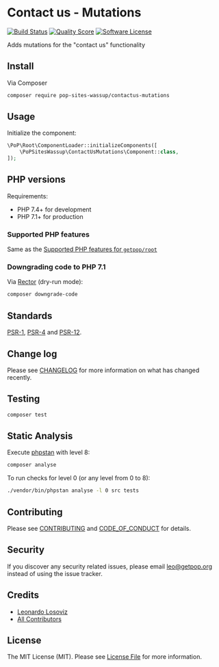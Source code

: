 # Contact us - Mutations

[![Build Status][ico-travis]][link-travis]
[![Quality Score][ico-code-quality]][link-code-quality]
[![Software License][ico-license]](LICENSE.md)

<!--
[![Latest Version on Packagist][ico-version]][link-packagist]
[![Coverage Status][ico-scrutinizer]][link-scrutinizer]
[![Total Downloads][ico-downloads]][link-downloads]
-->

Adds mutations for the "contact us" functionality

## Install

Via Composer

``` bash
composer require pop-sites-wassup/contactus-mutations
```

## Usage

Initialize the component:

``` php
\PoP\Root\ComponentLoader::initializeComponents([
    \PoPSitesWassup\ContactUsMutations\Component::class,
]);
```

## PHP versions

Requirements:

- PHP 7.4+ for development
- PHP 7.1+ for production

### Supported PHP features

Same as the [Supported PHP features for `getpop/root`](https://github.com/getpop/root/#supported-php-features)

### Downgrading code to PHP 7.1

Via [Rector](https://github.com/rectorphp/rector) (dry-run mode):

```bash
composer downgrade-code
```

## Standards

[PSR-1](https://www.php-fig.org/psr/psr-1), [PSR-4](https://www.php-fig.org/psr/psr-4) and [PSR-12](https://www.php-fig.org/psr/psr-12).

## Change log

Please see [CHANGELOG](CHANGELOG.md) for more information on what has changed recently.

## Testing

``` bash
composer test
```

## Static Analysis

Execute [phpstan](https://github.com/phpstan/phpstan) with level 8:

``` bash
composer analyse
```

To run checks for level 0 (or any level from 0 to 8):

``` bash
./vendor/bin/phpstan analyse -l 0 src tests
```

## Contributing

Please see [CONTRIBUTING](CONTRIBUTING.md) and [CODE_OF_CONDUCT](CODE_OF_CONDUCT.md) for details.

## Security

If you discover any security related issues, please email leo@getpop.org instead of using the issue tracker.

## Credits

- [Leonardo Losoviz][link-author]
- [All Contributors][link-contributors]

## License

The MIT License (MIT). Please see [License File](LICENSE.md) for more information.

[ico-version]: https://img.shields.io/packagist/v/pop-sites-wassup/contactus-mutations.svg?style=flat-square
[ico-license]: https://img.shields.io/badge/license-MIT-brightgreen.svg?style=flat-square
[ico-travis]: https://img.shields.io/travis/pop-sites-wassup/contactus-mutations/master.svg?style=flat-square
[ico-scrutinizer]: https://img.shields.io/scrutinizer/coverage/g/pop-sites-wassup/contactus-mutations.svg?style=flat-square
[ico-code-quality]: https://img.shields.io/scrutinizer/g/pop-sites-wassup/contactus-mutations.svg?style=flat-square
[ico-downloads]: https://img.shields.io/packagist/dt/pop-sites-wassup/contactus-mutations.svg?style=flat-square

[link-packagist]: https://packagist.org/packages/pop-sites-wassup/contactus-mutations
[link-travis]: https://travis-ci.org/pop-sites-wassup/contactus-mutations
[link-scrutinizer]: https://scrutinizer-ci.com/g/pop-sites-wassup/contactus-mutations/code-structure
[link-code-quality]: https://scrutinizer-ci.com/g/pop-sites-wassup/contactus-mutations
[link-downloads]: https://packagist.org/packages/pop-sites-wassup/contactus-mutations
[link-author]: https://github.com/leoloso
[link-contributors]: ../../../../../../contributors
